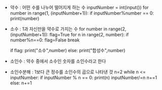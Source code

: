- 약수 : 어떤 수를 나누어 떨어지게 하는 수
inputNumber = int(input())
for number in range(1, (inputNumber+1)):
  if inputNumber%number == 0:
    print(number)
    
- 소수 : 1과 자신만을 약수로 가지는 수
for number in range(2, (inputNumber+1)):
  flag=True
  for n in range(2, number):
    if number%n==0:
      flag=False
      break
      
  if flag:
    print("소수",number)
  else:
    print("합성수",number)
    
- 소인수 : 약수 중에서 소수인 숫자를 소인수라고 한다

- 소인수분해 : 1보다 큰 정수를 소인수의 곱으로 나타낸 것
n=2
while n <= inputNumber:
  if inputNumber % n == 0:
    print(n)
    inputNumber/=n
    n+=1
  else:
    n+=1
